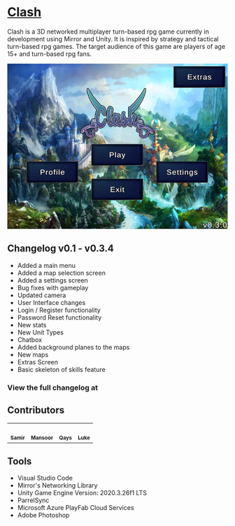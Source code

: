 # <a href="https://clash-game.wixsite.com/">Clash</a>

Clash is a 3D networked multiplayer turn-based rpg game currently in development using Mirror and Unity. It is inspired by strategy and tactical turn-based rpg games. The target audience of this game are players of age 15+ and turn-based rpg fans.

![clash-main-menu](/Assets/Textures/MapPreview/MainMenuPreview.png)

## Changelog v0.1 - v0.3.4
- Added a main menu
- Added a map selection screen
- Added a settings screen
- Bug fixes with gameplay
- Updated camera
- User Interface changes
- Login / Register functionality
- Password Reset functionality
- New stats
- New Unit Types
- Chatbox
- Added background planes to the maps
- New maps
- Extras Screen
- Basic skeleton of skills feature

### View the full changelog at <link>

## Contributors
<table>
  <tr>
    <td align="center"><a href="https://github.com/Sam772"><img src="https://avatars.githubusercontent.com/u/78389553?v=4" width="100px;" alt=""/><br /><sub><b>Samir</b></sub></a><br /></td>
    <td align="center"><a href="https://github.com/m-shah02"><img src="https://avatars.githubusercontent.com/u/54008874?v=4" width="100px;" alt=""/><br /><sub><b>Mansoor</b></sub></a><br /></td>
    <td align="center"><a href="https://github.com/QaysShah"><img src="https://avatars.githubusercontent.com/u/98493986?v=4" width="100px;" alt=""/><br /><sub><b>Qays</b></sub></a><br /></td>
    <td align="center"><a href="https://github.com/Theroombapie"><img src="https://avatars.githubusercontent.com/u/71985337?v=4" width="100px;" alt=""/><br /><sub><b>Luke</b></sub></a><br /></td>
  </tr>
</table>

## Tools
- Visual Studio Code
- Mirror's Networking Library
- Unity Game Engine Version: 2020.3.26f1 LTS
- ParrelSync
- Microsoft Azure PlayFab Cloud Services
- Adobe Photoshop